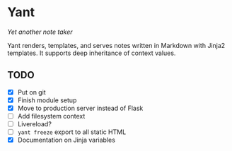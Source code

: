 Yant
===

*Yet another note taker*

Yant renders, templates, and serves notes written in Markdown with Jinja2 templates. It supports deep inheritance of context values.

## TODO

- [x] Put on git
- [x] Finish module setup
- [x] Move to production server instead of Flask
- [ ] Add filesystem context
- [ ] Livereload?
- [ ] `yant freeze` export to all static HTML
- [x] Documentation on Jinja variables
